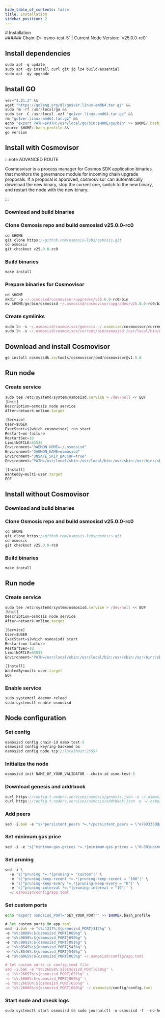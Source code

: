 ```yaml
---
hide_table_of_contents: false
title: Installation
sidebar_position: 2
---
```


<div class="h1-with-icon icon-osmosis">
# Installation
</div>
###### Chain ID: `osmo-test-5` | Current Node Version: `v25.0.0-rc0`

## Install dependencies

```js
sudo apt -q update
sudo apt -qy install curl git jq lz4 build-essential
sudo apt -qy upgrade
```

## Install GO
```js
ver="1.21.3" &&
wget "https://golang.org/dl/go$ver.linux-amd64.tar.gz" &&
sudo rm -rf /usr/local/go &&
sudo tar -C /usr/local -xzf "go$ver.linux-amd64.tar.gz" &&
rm "go$ver.linux-amd64.tar.gz" &&
echo "export PATH=$PATH:/usr/local/go/bin:$HOME/go/bin" >> $HOME/.bash_profile &&
source $HOME/.bash_profile &&
go version
```

## Install with Cosmovisor
:::note ADVANCED ROUTE

Cosmosvisor is a process manager for Cosmos SDK application binaries that monitors the governance module for incoming chain upgrade proposals. If a proposal is approved, cosmosvisor can automatically download the new binary, stop the current one, switch to the new binary, and restart the node with the new binary.

:::
### Download and build binaries
### Clone Osmosis repo and build osmosisd v25.0.0-rc0
```js
cd $HOME
git clone https://github.com/osmosis-labs/osmosis.git
cd osmosis
git checkout v25.0.0-rc0
```

### Build binaries
```js
make install
```
### Prepare binaries for Cosmovisor
```js
cd $HOME
mkdir -p ~/.osmosisd/cosmovisor/upgrades/v25.0.0-rc0/bin
mv $HOME/go/bin/osmosisd ~/.osmosisd/cosmovisor/upgrades/v25.0.0-rc0/bin/
```

### Create symlinks
```js
sudo ln -s ~/.osmosisd/cosmovisor/genesis ~/.osmosisd/cosmovisor/current -f
sudo ln -s ~/.osmosisd/cosmovisor/current/bin/osmosisd /usr/local/bin/osmosisd -f
```

## Download and install Cosmovisor
```js
go install cosmossdk.io/tools/cosmovisor/cmd/cosmovisor@v1.5.0
```

## Run node
### Create service
```js
sudo tee /etc/systemd/system/osmosisd.service > /dev/null << EOF
[Unit]
Description=osmosis node service
After=network-online.target

[Service]
User=$USER
ExecStart=$(which cosmovisor) run start
Restart=on-failure
RestartSec=10
LimitNOFILE=65535
Environment="DAEMON_HOME=~/.osmosisd"
Environment="DAEMON_NAME=osmosisd"
Environment="UNSAFE_SKIP_BACKUP=true"
Environment="PATH=/usr/local/sbin:/usr/local/bin:/usr/sbin:/usr/bin:/sbin:/bin:/usr/games:/usr/local/games:/snap/bin:~/.osmosisd/cosmovisor/current/bin"

[Install]
WantedBy=multi-user.target
EOF
```

## Install without Cosmovisor

### Download and build binaries
### Clone Osmosis repo and build osmosisd v25.0.0-rc0
```js
cd $HOME
git clone https://github.com/osmosis-labs/osmosis.git
cd osmosis
git checkout v25.0.0-rc0
```

### Build binaries
```js
make install
```

## Run node
### Create service
```js
sudo tee /etc/systemd/system/osmosisd.service > /dev/null << EOF
[Unit]
Description=osmosis node service
After=network-online.target

[Service]
User=$USER
ExecStart=$(which osmosisd) start
Restart=on-failure
RestartSec=10
LimitNOFILE=65535
Environment="PATH=/usr/local/sbin:/usr/local/bin:/usr/sbin:/usr/bin:/sbin:/bin:/usr/games:/usr/local/games:/snap/bin"

[Install]
WantedBy=multi-user.target
EOF
```

### Enable service
```js
sudo systemctl daemon-reload
sudo systemctl enable osmosisd
```

## Node configuration
### Set config
```js
osmosisd config chain-id osmo-test-5
osmosisd config keyring-backend os
osmosisd config node tcp://localhost:26657
```

### Initialize the node
```js
osmosisd init NAME_OF_YOUR_VALIDATOR --chain-id osmo-test-5
```

### Download genesis and addrbook
```js
curl https://config-t.noders.services/osmosis/genesis.json -o ~/.osmosisd/config/genesis.json
curl https://config-t.noders.services/osmosis/addrbook.json -o ~/.osmosisd/config/addrbook.json
```
### Add peers
```js
sed -i.bak -e "s/^persistent_peers *=.*/persistent_peers = \"e789336ddac0a5801c454b44fca13c4ba5701a4a@osmosis-t-rpc.noders.services:10656\"/" ~/.osmosisd/config/config.toml
```

### Set minimum gas price
```js
sed -i -e "s|^minimum-gas-prices *=.*|minimum-gas-prices = \"0.001uosmo\"|" ~/.osmosisd/config/app.toml
```
### Set pruning
```js
sed -i \
  -e 's|^pruning *=.*|pruning = "custom"|' \
  -e 's|^pruning-keep-recent *=.*|pruning-keep-recent = "100"|' \
  -e 's|^pruning-keep-every *=.*|pruning-keep-every = "0"|' \
  -e 's|^pruning-interval *=.*|pruning-interval = "19"|' \
  ~/.osmosisd/config/app.toml
```

### Set custom ports

```bash
echo "export osmosisd_PORT="SET_YOUR_PORT"" >> $HOME/.bash_profile
```

```js
# Set custom ports in app.toml
sed -i.bak -e "s%:1317%:${osmosisd_PORT}317%g" \
-e "s%:8080%:${osmosisd_PORT}080%g" \
-e "s%:9090%:${osmosisd_PORT}090%g" \
-e "s%:9091%:${osmosisd_PORT}091%g" \
-e "s%:8545%:${osmosisd_PORT}545%g" \
-e "s%:8546%:${osmosisd_PORT}546%g" \
-e "s%:6065%:${osmosisd_PORT}065%g" ~/.osmosisd/config/app.toml

# Set custom ports in config.toml file
sed -i.bak -e "s%:26658%:${osmosisd_PORT}658%g" \
-e "s%:26657%:${osmosisd_PORT}657%g" \
-e "s%:6060%:${osmosisd_PORT}060%g" \
-e "s%:26656%:${osmosisd_PORT}656%g" \
-e "s%:26660%:${osmosisd_PORT}660%g" ~/.osmosisd/config/config.toml
```

### Start node and check logs
```js
sudo systemctl start osmosisd && sudo journalctl -u osmosisd -f --no-hostname -o cat
```
